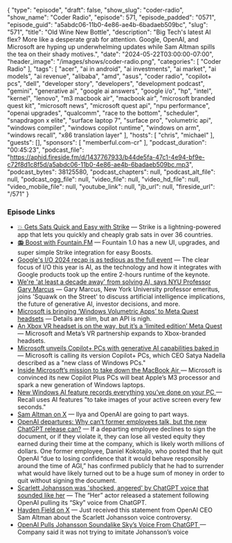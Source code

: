 {
  "type": "episode",
  "draft": false,
  "show_slug": "coder-radio",
  "show_name": "Coder Radio",
  "episode": 571,
  "episode_padded": "0571",
  "episode_guid": "a5abdc06-11b0-4e86-ae4b-6badaeb509bc",
  "slug": "571",
  "title": "Old Wine New Bottle",
  "description": "Big Tech's latest AI flex? More like a desperate grab for attention. Google, OpenAI, and Microsoft are hyping up underwhelming updates while Sam Altman spills the tea on their shady motives.",
  "date": "2024-05-22T03:00:00-07:00",
  "header_image": "/images/shows/coder-radio.png",
  "categories": [
    "Coder Radio"
  ],
  "tags": [
    "acer",
    "ai in android",
    "ai investments",
    "ai market",
    "ai models",
    "ai revenue",
    "alibaba",
    "amd",
    "asus",
    "coder radio",
    "copilot+ pcs",
    "dell",
    "developer story",
    "developers",
    "development podcast",
    "gemini",
    "generative ai",
    "google ai answers",
    "google i/o",
    "hp",
    "intel",
    "kernel",
    "lenovo",
    "m3 macbook air",
    "macbook air",
    "microsoft branded quest kit",
    "microsoft news",
    "microsoft quest api",
    "npu performance",
    "openai upgrades",
    "qualcomm",
    "race to the bottom",
    "scheduler",
    "snapdragon x elite",
    "surface laptop 7",
    "surface pro",
    "volumetric api",
    "windows compiler",
    "windows copilot runtime",
    "windows on arm",
    "windows recall",
    "x86 translation layer"
  ],
  "hosts": [
    "chris",
    "michael"
  ],
  "guests": [],
  "sponsors": [
    "memberful.com-cr"
  ],
  "podcast_duration": "00:45:23",
  "podcast_file": "https://aphid.fireside.fm/d/1437767933/b44de5fa-47c1-4e94-bf9e-c72f8d1c8f5d/a5abdc06-11b0-4e86-ae4b-6badaeb509bc.mp3",
  "podcast_bytes": 38125580,
  "podcast_chapters": null,
  "podcast_alt_file": null,
  "podcast_ogg_file": null,
  "video_file": null,
  "video_hd_file": null,
  "video_mobile_file": null,
  "youtube_link": null,
  "jb_url": null,
  "fireside_url": "/571"
}


### Episode Links

  * [💥 Gets Sats Quick and Easy with Strike](https://strike.me/ "💥 Gets Sats Quick and Easy with Strike") — Strike is a lightning-powered app that lets you quickly and cheaply grab sats in over 36 countries.
  * [📻 Boost with Fountain.FM](https://www.fountain.fm/ "📻 Boost with Fountain.FM") — Fountain 1.0 has a new UI, upgrades, and super simple Strike integration for easy Boosts.
  * [Google's I/O 2024 recap is as tedious as the full event](https://9to5google.com/2024/05/15/google-io-2024-recap/ "Google's I/O 2024 recap is as tedious as the full event") — The clear focus of I/O this year is AI, as the technology and how it integrates with Google products took up the entire 2-hours runtime of the keynote. 
  * [We're 'at least a decade away' from solving AI, says NYU Professor Gary Marcus](https://www.youtube.com/watch?v=9iK2PcdGu7g "We're 'at least a decade away' from solving AI, says NYU Professor Gary Marcus") — Gary Marcus, New York University professor emeritus, joins 'Squawk on the Street' to discuss artificial intelligence implications, the future of generative AI, investor decisions, and more.
  * [Microsoft is bringing ‘Windows Volumetric Apps’ to Meta Quest headsets](https://www.theverge.com/2024/5/21/24161817/microsoft-windows-volumetric-apps-meta-quest-api "Microsoft is bringing ‘Windows Volumetric Apps’ to Meta Quest headsets") — Details are slim, but an API is nigh.
  * [An Xbox VR headset is on the way, but it’s a ‘limited edition’ Meta Quest ](https://www.theverge.com/2024/4/22/24137334/xbox-vr-headset-microsoft-meta-quest-limited-edition "An Xbox VR headset is on the way, but it’s a ‘limited edition’ Meta Quest ") — Microsoft and Meta’s VR partnership expands to Xbox-branded headsets.
  * [Microsoft unveils Copilot+ PCs with generative AI capabilities baked in](https://www.engadget.com/microsoft-unveils-copilot-pcs-with-generative-ai-capabilities-baked-in-170445370.html "Microsoft unveils Copilot+ PCs with generative AI capabilities baked in") — Microsoft is calling its version Copilot+ PCs, which CEO Satya Nadella described as a "new class of Windows PCs."
  * [Inside Microsoft’s mission to take down the MacBook Air ](https://www.theverge.com/2024/5/20/24160463/microsoft-windows-laptops-copilot-arm-chips-m1 "Inside Microsoft’s mission to take down the MacBook Air ") — Microsoft is convinced its new Copilot Plus PCs will beat Apple’s M3 processor and spark a new generation of Windows laptops.
  * [New Windows AI feature records everything you’ve done on your PC ](https://arstechnica.com/gadgets/2024/05/microsofts-new-recall-feature-will-record-everything-you-do-on-your-pc/ "New Windows AI feature records everything you’ve done on your PC ") — Recall uses AI features "to take images of your active screen every few seconds."
  * [Sam Altman on X](https://x.com/sama/status/1790518031640347056 "Sam Altman on X") — Ilya and OpenAI are going to part ways. 
  * [OpenAI departures: Why can’t former employees talk, but the new ChatGPT release can?](https://www.vox.com/future-perfect/2024/5/17/24158478/openai-departures-sam-altman-employees-chatgpt-release "OpenAI departures: Why can’t former employees talk, but the new ChatGPT release can?") — If a departing employee declines to sign the document, or if they violate it, they can lose all vested equity they earned during their time at the company, which is likely worth millions of dollars. One former employee, Daniel Kokotajlo, who posted that he quit OpenAI “due to losing confidence that it would behave responsibly around the time of AGI,” has confirmed publicly that he had to surrender what would have likely turned out to be a huge sum of money in order to quit without signing the document. 
  * [Scarlett Johansson was 'shocked, angered' by ChatGPT voice that sounded like her](https://www.nbcnews.com/tech/tech-news/scarlett-johansson-shocked-angered-openai-voice-rcna153180 "Scarlett Johansson was 'shocked, angered' by ChatGPT voice that sounded like her") — The “Her” actor released a statement following OpenAI pulling its “Sky” voice from ChatGPT.
  * [Hayden Field on X](https://x.com/haydenfield/status/1792748249272795348 "Hayden Field on X") — Just received this statement from OpenAI CEO Sam Altman about the Scarlett Johansson voice controversy.
  * [OpenAI Pulls Johansson Soundalike Sky’s Voice From ChatGPT ](https://www.bloomberg.com/news/articles/2024-05-20/openai-to-pull-johansson-soundalike-sky-s-voice-from-chatgpt "OpenAI Pulls Johansson Soundalike Sky’s Voice From ChatGPT ") — Company said it was not trying to imitate Johansson’s voice


